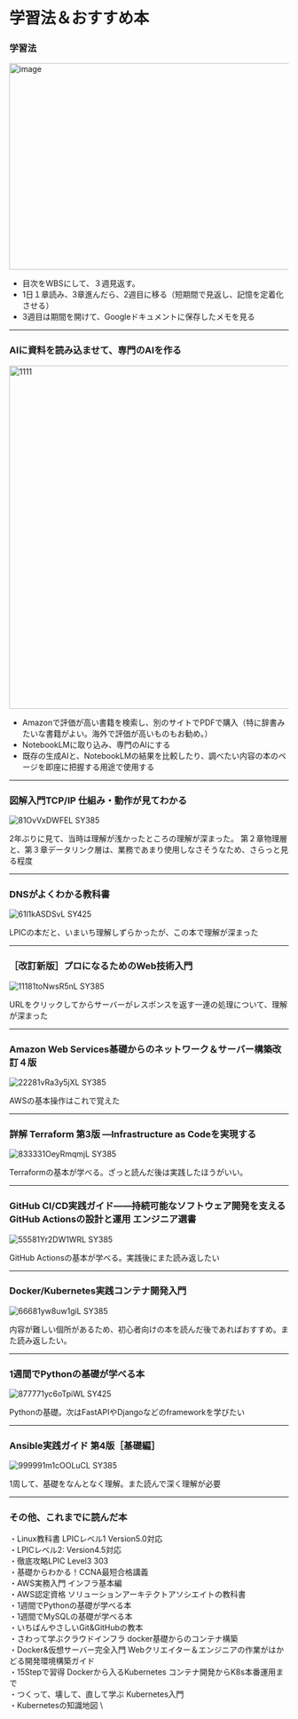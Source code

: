 # 学習法＆おすすめ本

### 学習法
<img width="1182" height="372" alt="image" src="https://github.com/user-attachments/assets/aac38963-f16a-4d2c-b0b6-c3d8b890101a" />

- 目次をWBSにして、３週見返す。
- 1日１章読み、3章進んだら、2週目に移る（短期間で見返し、記憶を定着化させる）
- 3週目は期間を開けて、Googleドキュメントに保存したメモを見る



---

### AIに資料を読み込ませて、専門のAIを作る

<img width="939" height="618" alt="1111" src="https://github.com/user-attachments/assets/0ab2ddc0-5ef1-41f8-88ad-4fcf9dfd9ce5" />

- Amazonで評価が高い書籍を検索し、別のサイトでPDFで購入（特に辞書みたいな書籍がよい。海外で評価が高いものもお勧め。）
- NotebookLMに取り込み、専門のAIにする
- 既存の生成AIと、NotebookLMの結果を比較したり、調べたい内容の本のページを即座に把握する用途で使用する

---

### 図解入門TCP/IP 仕組み・動作が見てわかる

![81OvVxDWFEL _SY385_](https://github.com/user-attachments/assets/b06bc20b-4c7c-4390-a25f-6cf5815c3012) 


2年ぶりに見て、当時は理解が浅かったところの理解が深まった。
第２章物理層と、第３章データリンク層は、業務であまり使用しなさそうなため、さらっと見る程度

---

### DNSがよくわかる教科書

![61l1kASDSvL _SY425_](https://github.com/user-attachments/assets/a7a2629d-de76-4c2d-b1e6-0089134844bf)


LPICの本だと、いまいち理解しずらかったが、この本で理解が深まった

---

### ［改訂新版］プロになるためのWeb技術入門

![11181toNwsR5nL _SY385_](https://github.com/user-attachments/assets/c448b5e1-4249-483c-8a51-8ef4b6541d5e)

URLをクリックしてからサーバーがレスポンスを返す一連の処理について、理解が深まった

---

### Amazon Web Services基礎からのネットワーク＆サーバー構築改訂４版

![22281vRa3y5jXL _SY385_](https://github.com/user-attachments/assets/6a82547f-8d41-4778-98ac-675944ae4efb)

AWSの基本操作はこれで覚えた

---

### 詳解 Terraform 第3版 ―Infrastructure as Codeを実現する


![833331OeyRmqmjL _SY385_](https://github.com/user-attachments/assets/91b9f932-1e9d-4ee9-ae43-ba2469e6a812)

Terraformの基本が学べる。ざっと読んだ後は実践したほうがいい。

---

### GitHub CI/CD実践ガイド――持続可能なソフトウェア開発を支えるGitHub Actionsの設計と運用 エンジニア選書

![55581Yr2DW1WRL _SY385_](https://github.com/user-attachments/assets/92f185a5-e23d-4d0a-b612-07ea87b3bfb3)

GitHub Actionsの基本が学べる。実践後にまた読み返したい

---

### Docker/Kubernetes実践コンテナ開発入門

![66681yw8uw1giL _SY385_](https://github.com/user-attachments/assets/3d941fdd-a251-48e8-87d4-3298c3fafc4e)

内容が難しい個所があるため、初心者向けの本を読んだ後であればおすすめ。また読み返したい。

---

### 1週間でPythonの基礎が学べる本

![877771yc6oTpiWL _SY425_](https://github.com/user-attachments/assets/f10fec25-bb68-4d25-b9d6-75e600f18f3b)

Pythonの基礎。次はFastAPIやDjangoなどのframeworkを学びたい

---

### Ansible実践ガイド 第4版［基礎編］

![999991m1cOOLuCL _SY385_](https://github.com/user-attachments/assets/2bb3e801-9e4f-4d4a-be65-c5d2caf6c552)

1周して、基礎をなんとなく理解。また読んで深く理解が必要


---

### その他、これまでに読んだ本

・Linux教科書 LPICレベル1 Version5.0対応 \
・LPICレベル2: Version4.5対応 \
・徹底攻略LPIC Level3 303 \
・基礎からわかる！CCNA最短合格講義 \
・AWS実務入門 インフラ基本編 \
・AWS認定資格 ソリューションアーキテクトアソシエイトの教科書 \
・1週間でPythonの基礎が学べる本 \
・1週間でMySQLの基礎が学べる本 \
・いちばんやさしいGit&GitHubの教本 \
・さわって学ぶクラウドインフラ docker基礎からのコンテナ構築 \
・Docker&仮想サーバー完全入門 Webクリエイター＆エンジニアの作業がはかどる開発環境構築ガイド \
・15Stepで習得 Dockerから入るKubernetes コンテナ開発からK8s本番運用まで \
・つくって、壊して、直して学ぶ Kubernetes入門 \
・Kubernetesの知識地図 \

